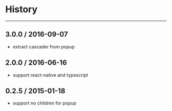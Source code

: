 # History
----

## 3.0.0 / 2016-09-07

- extract cascader from popup


## 2.0.0 / 2016-06-16

- support react-native and typescript

## 0.2.5 / 2015-01-18

- support no children for popup